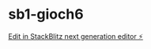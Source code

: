 # sb1-gioch6

[Edit in StackBlitz next generation editor ⚡️](https://stackblitz.com/~/github.com/norano123/sb1-gioch6)